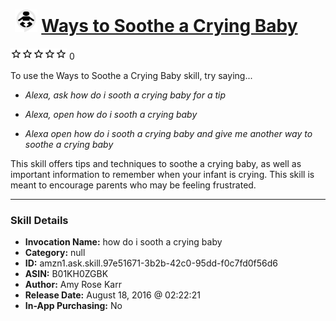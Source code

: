 # &nbsp;<img src="skill_icon" alt="Ways to Soothe a Crying Baby icon" width="36"> [Ways to Soothe a Crying Baby](http://alexa.amazon.com/#skills/amzn1.ask.skill.97e51671-3b2b-42c0-95dd-f0c7fd0f56d6)
![0 stars](../../images/ic_star_border_black_18dp_1x.png)![0 stars](../../images/ic_star_border_black_18dp_1x.png)![0 stars](../../images/ic_star_border_black_18dp_1x.png)![0 stars](../../images/ic_star_border_black_18dp_1x.png)![0 stars](../../images/ic_star_border_black_18dp_1x.png) 0

To use the Ways to Soothe a Crying Baby skill, try saying...

* *Alexa, ask how do i sooth a crying baby for a tip*

* *Alexa, open how do i sooth a crying baby*

* *Alexa open how do i sooth a crying baby and give me another way to soothe a crying baby*

This skill offers tips and techniques to soothe a crying baby, as well as important information to remember when your infant is crying. This skill is meant to encourage parents who may be feeling frustrated.

***

### Skill Details

* **Invocation Name:** how do i sooth a crying baby
* **Category:** null
* **ID:** amzn1.ask.skill.97e51671-3b2b-42c0-95dd-f0c7fd0f56d6
* **ASIN:** B01KH0ZGBK
* **Author:** Amy Rose Karr
* **Release Date:** August 18, 2016 @ 02:22:21
* **In-App Purchasing:** No
